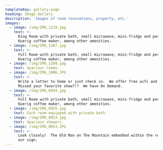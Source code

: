 ```yaml
---
templateKey: gallery-page
heading: Image Gallery
description: 'Images of room renovations, property, etc.'
images:
  - image: /img/IMG_1219.jpg
    text: >-
      King Room with private bath, small microwave, mini-fridge and personal
      Kuerig coffee maker, among other amenities.
  - image: /img/IMG_1207.jpg
    text: >-
      Full Room with private bath, small microwave, mini-fridge and personal
      Kuerig coffee maker, among other amenities.
  - image: /img/IMG_1209.jpg
    text: Spacious rooms.
  - image: /img/IMG_1006.JPG
    text: >-
      Write a letter to home or just check in.  We offer free wifi and cable! 
      Missed your favorite show?!?  We have On Demand.
  - image: /img/IMG_0934.jpg
    text: >-
      Full Room with private bath, small microwave, mini-fridge and personal
      Kuerig coffee maker, among other amenities.
  - image: /img/IMG_0925.jpg
    text: Each room equipped with private bath.
  - image: /img/IMG_0923.jpg
    text: Spacious showers.
  - image: /img/IMG_0653.JPG
    text: >-
      Look closely!  The Old Man on The Mountain embedded within the rocks of
      our sign.
---
```


